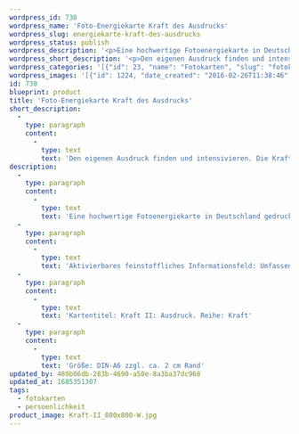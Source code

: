 ```yaml
---
wordpress_id: 730
wordpress_name: 'Foto-Energiekarte Kraft des Ausdrucks'
wordpress_slug: energiekarte-kraft-des-ausdrucks
wordpress_status: publish
wordpress_description: '<p>Eine hochwertige Fotoenergiekarte in Deutschland gedruckt und in Handarbeit laminiert.  Sie ist in Postkartengröße (DIN-A6) gut zu transportieren und kann auch auf den Körper aufgelegt werden.</p><p>Aktivierbares feinstoffliches Informationsfeld: Umfassende Ausdrucksfähigkeit und -bereitwilligkeit als eine der menschlichen Grundenergien: Die eigene Grundfähigkeit und Bereitwilligkeit, sich auszudrücken, auf individuell stimmige Art entwickeln. Hierauf aufbauend konkrete Ausdrucksformen für unterschiedlichen Lebenssituationen finden. Den eigenen Ausdruck als persönliche Ur-Energie entdecken. Verbindung herstellen zur Basisenergie, die tief in einem Menschen verankert ist.</p><p>Kartentitel: Kraft II: Ausdruck. Reihe: Kraft</p><p>Größe: DIN-A6 zzgl. ca. 2 cm Rand<br />Andere Formate sind individuell für Sie innerhalb weniger Tage herstellbar. Bitte kontaktieren Sie uns hierfür unter <a href="mailto:info@elvedenverlag.de">info@elvedenverlag.de</a>.</p><p><a href="https://my.feenbaum.de/anwendung-energiebilder-foto-laminiert/">Anwendungshinweise</a>      <a href="https://my.feenbaum.de/produktinformationen-fotokarten/">Produktinformationen</a></p>'
wordpress_short_description: '<p>Den eigenen Ausdruck finden und intensivieren. Die Kraft nutzen, die hierin liegt</p>'
wordpress_categories: '[{"id": 23, "name": "Fotokarten", "slug": "fotokarten"}, {"id": 37, "name": "Pers\u00f6nlichkeit", "slug": "persoenlichkeit"}]'
wordpress_images: '[{"id": 1224, "date_created": "2016-02-26T11:38:46", "date_created_gmt": "2016-02-26T09:38:46", "date_modified": "2016-02-26T11:38:46", "date_modified_gmt": "2016-02-26T09:38:46", "src": "https://my.feenbaum.de/wp-content/uploads/2016/02/Kraft-II_800x800-W.jpg", "name": "Kraft-II_800x800-W", "alt": ""}]'
id: 730
blueprint: product
title: 'Foto-Energiekarte Kraft des Ausdrucks'
short_description:
  -
    type: paragraph
    content:
      -
        type: text
        text: 'Den eigenen Ausdruck finden und intensivieren. Die Kraft nutzen, die hierin liegt'
description:
  -
    type: paragraph
    content:
      -
        type: text
        text: 'Eine hochwertige Fotoenergiekarte in Deutschland gedruckt und in Handarbeit laminiert.  Sie ist in Postkartengröße (DIN-A6) gut zu transportieren und kann auch auf den Körper aufgelegt werden.'
  -
    type: paragraph
    content:
      -
        type: text
        text: 'Aktivierbares feinstoffliches Informationsfeld: Umfassende Ausdrucksfähigkeit und -bereitwilligkeit als eine der menschlichen Grundenergien: Die eigene Grundfähigkeit und Bereitwilligkeit, sich auszudrücken, auf individuell stimmige Art entwickeln. Hierauf aufbauend konkrete Ausdrucksformen für unterschiedlichen Lebenssituationen finden. Den eigenen Ausdruck als persönliche Ur-Energie entdecken. Verbindung herstellen zur Basisenergie, die tief in einem Menschen verankert ist.'
  -
    type: paragraph
    content:
      -
        type: text
        text: 'Kartentitel: Kraft II: Ausdruck. Reihe: Kraft'
  -
    type: paragraph
    content:
      -
        type: text
        text: 'Größe: DIN-A6 zzgl. ca. 2 cm Rand'
updated_by: 489b06db-283b-4690-a50e-8a3ba37dc968
updated_at: 1685351307
tags:
  - fotokarten
  - persoenlichkeit
product_image: Kraft-II_800x800-W.jpg
---
```

